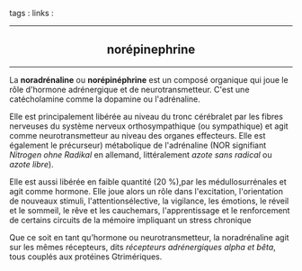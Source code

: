 tags : 
links :

****

<h2 style="text-align: center;"> norépinephrine </h2>

****


La **noradrénaline** ou **norépinéphrine** est un composé organique qui joue le rôle d'hormone adrénergique et de neurotransmetteur. C'est une catécholamine comme la dopamine ou l'adrénaline.

Elle est principalement libérée au niveau du tronc cérébralet par les fibres nerveuses du système nerveux orthosympathique (ou sympathique) et agit comme neurotransmetteur au niveau des organes effecteurs. Elle est également le précurseur) métabolique de l'adrénaline (NOR signifiant _Nitrogen ohne Radikal_ en allemand, littéralement _azote sans radical_ ou _azote libre_).

Elle est aussi libérée en faible quantité (20 %),par les médullosurrénales et agit comme hormone. Elle joue alors un rôle dans l'excitation, l'orientation de nouveaux stimuli, l'attentionsélective, la vigilance, les émotions, le réveil et le sommeil, le rêve et les cauchemars, l'apprentissage et le renforcement de certains circuits de la mémoire impliquant un stress chronique

Que ce soit en tant qu'hormone ou neurotransmetteur, la noradrénaline agit sur les mêmes récepteurs, dits _récepteurs adrénergiques alpha et bêta_, tous couplés aux protéines Gtrimériques.